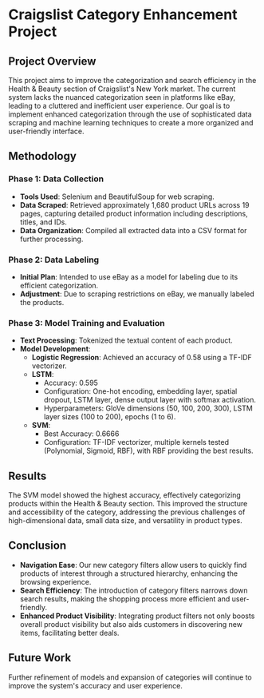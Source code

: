 # Craigslist Category Enhancement Project

## Project Overview

This project aims to improve the categorization and search efficiency in the Health & Beauty section of Craigslist's New York market. The current system lacks the nuanced categorization seen in platforms like eBay, leading to a cluttered and inefficient user experience. Our goal is to implement enhanced categorization through the use of sophisticated data scraping and machine learning techniques to create a more organized and user-friendly interface.

## Methodology

### Phase 1: Data Collection

- **Tools Used**: Selenium and BeautifulSoup for web scraping.
- **Data Scraped**: Retrieved approximately 1,680 product URLs across 19 pages, capturing detailed product information including descriptions, titles, and IDs.
- **Data Organization**: Compiled all extracted data into a CSV format for further processing.

### Phase 2: Data Labeling

- **Initial Plan**: Intended to use eBay as a model for labeling due to its efficient categorization.
- **Adjustment**: Due to scraping restrictions on eBay, we manually labeled the products.

### Phase 3: Model Training and Evaluation

- **Text Processing**: Tokenized the textual content of each product.
- **Model Development**:
  - **Logistic Regression**: Achieved an accuracy of 0.58 using a TF-IDF vectorizer.
  - **LSTM**:
    - Accuracy: 0.595
    - Configuration: One-hot encoding, embedding layer, spatial dropout, LSTM layer, dense output layer with softmax activation.
    - Hyperparameters: GloVe dimensions (50, 100, 200, 300), LSTM layer sizes (100 to 200), epochs (1 to 6).
  - **SVM**:
    - Best Accuracy: 0.6666
    - Configuration: TF-IDF vectorizer, multiple kernels tested (Polynomial, Sigmoid, RBF), with RBF providing the best results.

## Results

The SVM model showed the highest accuracy, effectively categorizing products within the Health & Beauty section. This improved the structure and accessibility of the category, addressing the previous challenges of high-dimensional data, small data size, and versatility in product types.

## Conclusion

- **Navigation Ease**: Our new category filters allow users to quickly find products of interest through a structured hierarchy, enhancing the browsing experience.
- **Search Efficiency**: The introduction of category filters narrows down search results, making the shopping process more efficient and user-friendly.
- **Enhanced Product Visibility**: Integrating product filters not only boosts overall product visibility but also aids customers in discovering new items, facilitating better deals.

## Future Work

Further refinement of models and expansion of categories will continue to improve the system's accuracy and user experience.
